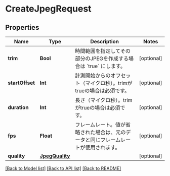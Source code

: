 # CreateJpegRequest

## Properties
Name | Type | Description | Notes
------------ | ------------- | ------------- | -------------
**trim** | **Bool** | 時間範囲を指定してその部分のJPEGを作成する場合は &#x60;true&#x60; にします。 | [optional] 
**startOffset** | **Int** | 計測開始からのオフセット（マイクロ秒）。trimがtrueの場合は必須です。 | [optional] 
**duration** | **Int** | 長さ（マイクロ秒）。trimがtrueの場合は必須です。 | [optional] 
**fps** | **Float** | フレームレート。値が省略された場合は、元のデータと同じフレームレートが使用されます。 | [optional] 
**quality** | [**JpegQuality**](JpegQuality.md) |  | [optional] 

[[Back to Model list]](../README.md#documentation-for-models) [[Back to API list]](../README.md#documentation-for-api-endpoints) [[Back to README]](../README.md)


